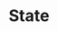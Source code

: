 ---
layout: default
title: State
modified:
categories: behavioral
excerpt:
tags: []
image:
  feature:
  teaser: nav/400x250.png
  thumb:
---